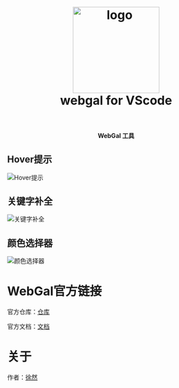 <!--
 * @Author: xuranXYS
 * @LastEditTime: 2024-03-17 19:33:00
 * @GitHub: www.github.com/xiaoxustudio
 * @WebSite: www.xiaoxustudio.top
 * @Description: By xuranXYS
-->
<h1 align="center">
  <br>
    <img src="https://github.com/xiaoxustudio/webgal-for-vscode/blob/master/images/icon.png" alt="logo" width="200">
  <br>
  webgal for VScode
  <br>
  <br>
</h1>

<h4 align="center">WebGal 工具</h4>


## Hover提示

![Hover提示](https://github.com/xiaoxustudio/webgal-for-vscode/blob/master/images/test/hover.png)

## 关键字补全

![关键字补全](https://github.com/xiaoxustudio/webgal-for-vscode/blob/master/images/test/kw.png)

## 颜色选择器  

![颜色选择器](https://github.com/xiaoxustudio/webgal-for-vscode/blob/master/images/test/color.png)

# WebGal官方链接

官方仓库：[仓库](https://github.com/MakinoharaShoko/WebGAL)  

官方文档：[文档](https://docs.openwebgal.com/)

# 关于

作者：[徐然](https://github.com/xiaoxustudio)
